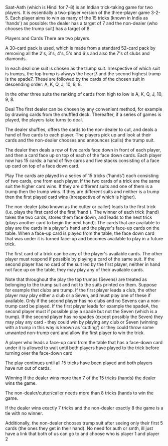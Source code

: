 Saat-Aath (which is Hindi for 7-8) is an Indian trick-taking game for two players. It is essentially a two-player version of the three-player game 3-2-5. Each player aims to win as many of the 15 tricks (known in India as 'hands') as possible: the dealer has a target of 7 and the non-dealer (who chooses the trump suit) has a target of 8.

Players and Cards
There are two players.

A 30-card pack is used, which is made from a standard 52-card pack by removing all the 2's, 3's, 4's, 5's and 6's and also the 7's of clubs and diamonds.

In each deal one suit is chosen as the trump suit. Irrespective of which suit is trumps, the top trump is always the heart7 and the second highest trump is the spade7. These are followed by the cards of the chosen suit in descending order: A, K, Q, J, 10, 9, 8.

In the other three suits the ranking of cards from high to low is A, K, Q, J, 10, 9, 8.

Deal
The first dealer can be chosen by any convenient method, for example by drawing cards from the shuffled deck. Thereafter, if a series of games is played, the players take turns to deal.

The dealer shuffles, offers the cards to the non-dealer to cut, and deals a hand of five cards to each player. The players pick up and look at their cards and the non-dealer chooses and announces (calls) the trump suit.

The dealer then deals a row of five cards face down in front of each player, and then a card face up on top of each of the face down cards. Each player now has 15 cards: a hand of five cards and five stacks consisting of a face up card on top of a face down card.

Play
The cards are played in a series of 15 tricks ('hands') each consisting of two cards, one from each player. If the two cards of a trick are the same suit the higher card wins. If they are different suits and one of them is a trump then the trump wins. If they are different suits and neither is a trump then the first played card wins (irrespective of which is higher).

The non-dealer (also known as the cutter or caller) leads to the first trick (i.e. plays the first card of the first 'hand'). The winner of each trick (hand) takes the two cards, stores them face down, and leads to the next trick (plays another card to begin the next hand). The cards that are available to play are the cards in a player's hand and the player's face-up cards on the table. When a face-up card is played from the table, the face down card that was under it is turned face-up and becomes available to play in a future trick.

The first card of a trick can be any of the player's available cards. The other player must respond if possible by playing a card of the same suit. If the second player has no card of the suit led by the first player, neither in hand not face up on the table, they may play any of their available cards.

Note that throughout the play the top trumps (Sevens) are treated as belonging to the trump suit and not to the suits printed on them. Suppose for example that clubs are trump. If the first player leads a club, the other player may play either a club or a Seven, and must play one of these if available. Only if the second player has no clubs and no Sevens can a non-trump card be played. If the first player leads for example the spadeA, the second player must if possible play a spade but not the Seven (which is a trump). If the second player has no spades (except possibly the Seven) they may play any card - they could win by playing any club or Seven (winning with a trump in this way is known as 'cutting') or they could throw some unwanted non-trump card and allow the first player to win the trick.

A player who leads a face-up card from the table that has a face-down card under it is allowed to wait until both players have played to the trick before turning over the face-down card

The play continues until all 15 tricks have been played and both players have run out of cards.

Winning
If the dealer wins more than 7 of the 15 tricks (hands) the dealer wins the game.

The non-dealer/cutter/caller needs more than 8 tricks (hands to win the game.

If the dealer wins exactly 7 tricks and the non-dealer exactly 8 the game is a tie with no winner.

Additionally, the non-dealer chooses trump suit after seeing only their first 5 cards (the ones they get in their hand). No need for auth or smth, ill just have a link that both of us can go to and choose who is player 1 and player 2